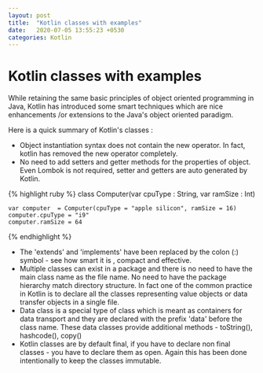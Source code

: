 ```yaml
---
layout: post
title:  "Kotlin classes with examples"
date:   2020-07-05 13:55:23 +0530
categories: Kotlin
---
```


# Kotlin classes with examples

While retaining the same basic principles of object oriented programming in Java, Kotlin has introduced some smart techniques which are nice enhancements /or extensions to the Java's object oriented paradigm.

Here is a quick summary of Kotlin's classes :
* Object instantiation syntax does not contain the new operator. In fact, kotlin has removed the new operator completely.
* No need to add setters and getter methods for the properties of object. Even Lombok is not required, setter and getters are auto generated by Kotlin.

{% highlight ruby %}
    class Computer(var cpuType : String, var ramSize : Int)

    var computer  = Computer(cpuType = "apple silicon", ramSize = 16)
    computer.cpuType = "i9"
    computer.ramSize = 64
{% endhighlight  %}


* The 'extends' and 'implements' have been replaced by the colon (:) symbol - see how smart it is , compact and effective.
* Multiple classes can exist in a package and there is no need to have the main class name as the file name. No need to have the package hierarchy match directory structure. In fact one of the common practice in Kotlin is to declare all the classes representing value objects or data transfer objects in a single file.
* Data class is a special type of class which is meant as containers for data transport and they are declared with the prefix 'data' before the class name. These data classes provide additional methods - toString(), hashcode(), copy()
* Kotlin classes are by default final, if you have to declare non final classes - you have to declare them as open. Again this has been done intentionally to keep the classes immutable.

